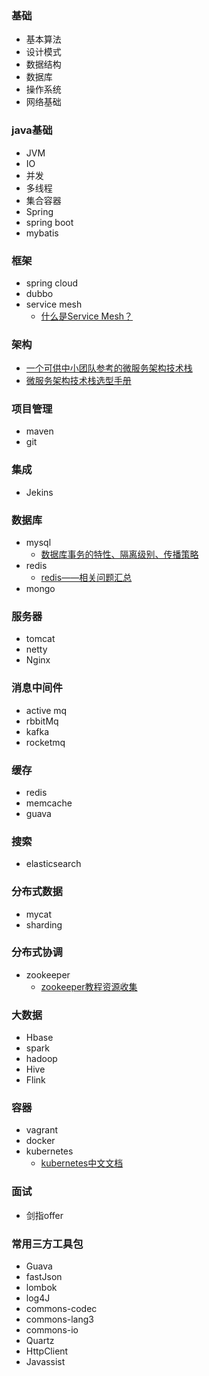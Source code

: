 ### 基础
* 基本算法
* 设计模式
* 数据结构
* 数据库
* 操作系统
* 网络基础

### java基础
* JVM
* IO
* 并发
* 多线程
* 集合容器
* Spring
* spring boot
* mybatis

### 框架
* spring cloud
* dubbo
* service mesh
  * [什么是Service Mesh？](https://mp.weixin.qq.com/s/iSzQgsK4ANoCV0daIHMuNw)
### 架构
* [一个可供中小团队参考的微服务架构技术栈](https://www.infoq.cn/article/china-microservice-technique/?utm_source=tuicool&utm_medium=referral)
* [微服务架构技术栈选型手册](https://www.infoq.cn/article/micro-service-technology-stack/)
### 项目管理
* maven
* git

### 集成
* Jekins
### 数据库
* mysql
    * [数据库事务的特性、隔离级别、传播策略](https://www.cnblogs.com/z-sm/p/7245981.html)
* redis
    * [redis——相关问题汇总](https://blog.csdn.net/hebtu666/article/details/102580321)
* mongo

### 服务器	
* tomcat 
* netty 
* Nginx

### 消息中间件
* active mq
* rbbitMq
* kafka
* rocketmq

### 缓存
* redis
* memcache
* guava

### 搜索
* elasticsearch

### 分布式数据
* mycat
* sharding

### 分布式协调
* zookeeper
  * [zookeeper教程资源收集](http://www.cnblogs.com/EasonJim/p/7481825.html)
### 大数据
* Hbase
* spark
* hadoop
* Hive
* Flink

### 容器
* vagrant
* docker
* kubernetes
  * [kubernetes中文文档](http://docs.kubernetes.org.cn)
### 面试
* 剑指offer

### 常用三方工具包
* Guava
* fastJson
* lombok
* log4J
* commons-codec
* commons-lang3
* commons-io
* Quartz
* HttpClient
* Javassist	


